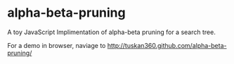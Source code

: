 alpha-beta-pruning
==================

A toy JavaScript Implimentation of alpha-beta pruning for a search tree.

For a demo in browser, naviage to http://tuskan360.github.com/alpha-beta-pruning/